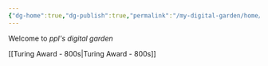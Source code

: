 ```yaml
---
{"dg-home":true,"dg-publish":true,"permalink":"/my-digital-garden/home/","tags":["gardenEntry"],"dgPassFrontmatter":true,"created":"2025-08-24T01:12:34.205-07:00","updated":"2025-08-24T01:20:39.845-07:00"}
---
```



Welcome to *ppl's digital garden*

[[Turing Award - 800s\|Turing Award - 800s]]